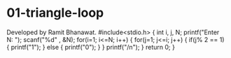 # 01-triangle-loop
Developed by Ramit Bhanawat.
#include<stdio.h>
{
    int i, j, N;
    printf("Enter N: ");
    scanf("%d" , &N);
    for(i=1; i<=N; i++)
    {
        for(j=1; j<=i; j++)
        {
            if(j% 2 == 1)
            {
                 printf("1");
            }
            else
            {
            printf("0");
            }
        }
        printf("/n");
    }
    return 0;
}
